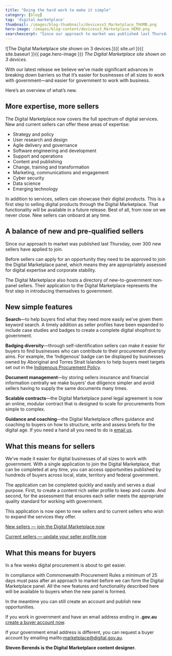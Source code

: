 ```yaml
---
title: "Doing the hard work to make it simple"
category: [blog]
tag: 'digital marketplace'
thumbnail: /images/blog-thumbnails/devicesx3_Marketplace_THUMB.png
hero-image: /images/blog-content/devicesx3_Marketplace_HERO.png
searchexcerpt: "Since our approach to market was published last Thursday, more than 300 new sellers have applied to join the Digital Marketplace. The marketplace expansion includes more sellers, more expertise and more features to make procurement simpler, clearer and faster. "
---
```


![The Digital Marketplace site shown on 3 devices.]({{ site.url }}{{ site.baseurl }}{{ page.hero-image }})
*The Digital Marketplace site shown on 3 devices.*

With our latest release we believe we’ve made significant advances in breaking down barriers so that it’s easier for businesses of all sizes to work with government—and easier for government to work with business. 

Here’s an overview of what’s new.

## More expertise, more sellers

The Digital Marketplace now covers the full spectrum of digital services. New and current sellers can offer these areas of expertise: 

- Strategy and policy
- User research and design
- Agile delivery and governance
- Software engineering and development
- Support and operations 
- Content and publishing
- Change, training and transformation
- Marketing, communications and engagement 
- Cyber security
- Data science
- Emerging technology 

In addition to services, sellers can showcase their digital products. This is a first step to selling digital products through the Digital Marketplace. That functionality will be available in a future release.
Best of all, from now on we never close. New sellers can onboard at any time. 

## A balance of new and pre-qualified sellers
Since our approach to market was published last Thursday, over 300 new sellers have applied to join. 

Before sellers can apply for an opportunity they need to be approved to join the Digital Marketplace panel, which means they are appropriately assessed for digital expertise and corporate stability. 

The Digital Marketplace also hosts a directory of new-to-government non-panel sellers. Their application to the Digital Marketplace represents the first step in introducing themselves to government.

## New simple features
**Search**—to help buyers find what they need more easily we’ve given them keyword search. A timely addition as seller profiles have been expanded to include case studies and badges to create a complete digital shopfront to government. 

**Badging diversity**—through self-identification sellers can make it easier for buyers to find businesses who can contribute to their procurement diversity aims. For example, the ‘Indigenous’ badge can be displayed by businesses owned by Aboriginal and Torres Strait Islanders to help buyers meet targets set out in the [Indigenous Procurement Policy](https://www.dpmc.gov.au/indigenous-affairs/economic-development/indigenous-procurement-policy-ipp).

**Document management**—by storing sellers insurance and financial information centrally we make buyers’ due diligence simpler and avoid sellers having to supply the same documents many times.

**Scalable contracts**—the Digital Marketplace panel legal agreement is now an online, modular contract that is designed to scale for procurements from simple to complex. 

**Guidance and coaching**—the Digital Marketplace offers guidance and coaching to buyers on how to structure, write and assess briefs for the digital age. If you need a hand all you need to do is [email us](mailto:marketplace@digital.gov.au).

## What this means for sellers
We’ve made it easier for digital businesses of all sizes to work with government. With a single application to join the Digital Marketplace, that can be completed at any time, you can access opportunities published by hundreds of buyers across local, state, territory and federal government. 

The application can be completed quickly and easily and serves a dual purpose. First, to create a content rich seller profile to keep and curate. And second, for the assessment that ensures each seller meets the appropriate quality standard for working with government.

This application is now open to new sellers and to current sellers who wish to expand the services they offer.

[New sellers — join the Digital Marketplace now](https://marketplace.service.gov.au/become-a-seller)

[Current sellers — update your seller profile now](https://marketplace.service.gov.au/login)

## What this means for buyers
In a few weeks digital procurement is about to get easier. 

In compliance with Commonwealth Procurement Rules a minimum of 25 days must pass after an approach to market before we can form the Digital Marketplace panel. All the new features and functionality described here will be available to buyers when the new panel is formed.  

In the meantime you can still create an account and publish new opportunities. 

If you work in government and have an email address ending in **.gov.au** [create a buyer account now](https://marketplace.service.gov.au/signup).

If your government email address is different, you can request a buyer account by emailing mailto:marketplace@digital.gov.au.


**Steven Berends is the Digital Marketplace content designer.**
